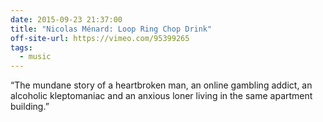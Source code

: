 ```yaml
---
date: 2015-09-23 21:37:00
title: "Nicolas Ménard: Loop Ring Chop Drink"
off-site-url: https://vimeo.com/95399265
tags:
  - music
---
```

“The mundane story of a heartbroken man, an online gambling addict, an alcoholic kleptomaniac and an anxious loner living in the same apartment building.”

